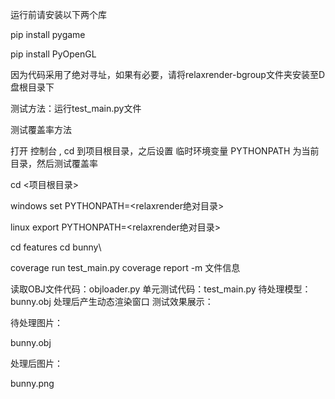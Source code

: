 运行前请安装以下两个库

pip install pygame

pip install PyOpenGL

因为代码采用了绝对寻址，如果有必要，请将relaxrender-bgroup文件夹安装至D盘根目录下

测试方法：运行test_main.py文件

测试覆盖率方法

打开 控制台 , cd 到项目根目录，之后设置 临时环境变量 PYTHONPATH 为当前目录，然后测试覆盖率

cd <项目根目录>

windows
set PYTHONPATH=<relaxrender绝对目录>

linux
export PYTHONPATH=<relaxrender绝对目录>

cd features
cd bunny\

coverage run test_main.py coverage report -m 文件信息

读取OBJ文件代码：objloader.py 单元测试代码：test_main.py 待处理模型：bunny.obj 处理后产生动态渲染窗口 测试效果展示：

待处理图片：

bunny.obj

处理后图片：

bunny.png
